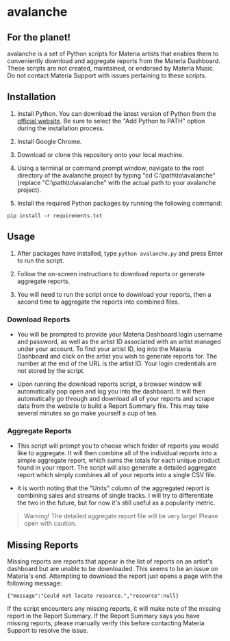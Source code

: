 # avalanche

## For the planet!

avalanche is a set of Python scripts for Materia artists that enables them to conveniently download and aggregate reports from the Materia Dashboard. These scripts are not created, maintained, or endorsed by Materia Music. Do not contact Materia Support with issues pertaining to these scripts.

## Installation

1. Install Python. You can download the latest version of Python from the [official website](https://www.python.org/downloads/). Be sure to select the "Add Python to PATH" option during the installation process.

2. Install Google Chrome.

3. Download or clone this repository onto your local machine.

4. Using a terminal or command prompt window, navigate to the root directory of the avalanche project by typing "cd C:\path\to\avalanche" (replace "C:\path\to\avalanche" with the actual path to your avalanche project).

5. Install the required Python packages by running the following command:

```pip install -r requirements.txt```

## Usage

1. After packages have installed, type ```python avalanche.py``` and press Enter to run the script.

2. Follow the on-screen instructions to download reports or generate aggregate reports.

3. You will need to run the script once to download your reports, then a second time to aggregate the reports into combined files.

### Download Reports

- You will be prompted to provide your Materia Dashboard login username and password, as well as the artist ID associated with an artist managed under your account. To find your artist ID, log into the Materia Dashboard and click on the artist you wish to generate reports for. The number at the end of the URL is the artist ID. Your login credentials are not stored by the script.

- Upon running the download reports script, a browser window will automatically pop open and log you into the dashboard. It will then automatically go through and download all of your reports and scrape data from the website to build a Report Summary file. This may take several minutes so go make yourself a cup of tea.

### Aggregate Reports

- This script will prompt you to choose which folder of reports you would like to aggregate. It will then combine all of the individual reports into a simple aggregate report, which sums the totals for each unique product found in your report. The script will also generate a detailed aggregate report which simply combines all of your reports into a single CSV file. 

- It is worth noting that the "Units" column of the aggregated report is combining sales and streams of single tracks. I will try to differentiate the two in the future, but for now it's still useful as a popularity metric.

> Warning! The detailed aggregate report file will be very large! Please open with caution.

## Missing Reports

Missing reports are reports that appear in the list of reports on an artist's dashboard but are unable to be downloaded. This seems to be an issue on Materia's end. Attempting to download the report just opens a page with the following message:

```{"message":"Could not locate resource.","resource":null}```

If the script encounters any missing reports, it will make note of the missing report in the Report Summary. If the Report Summary says you have missing reports, please manually verify this before contacting Materia Support to resolve the issue.
